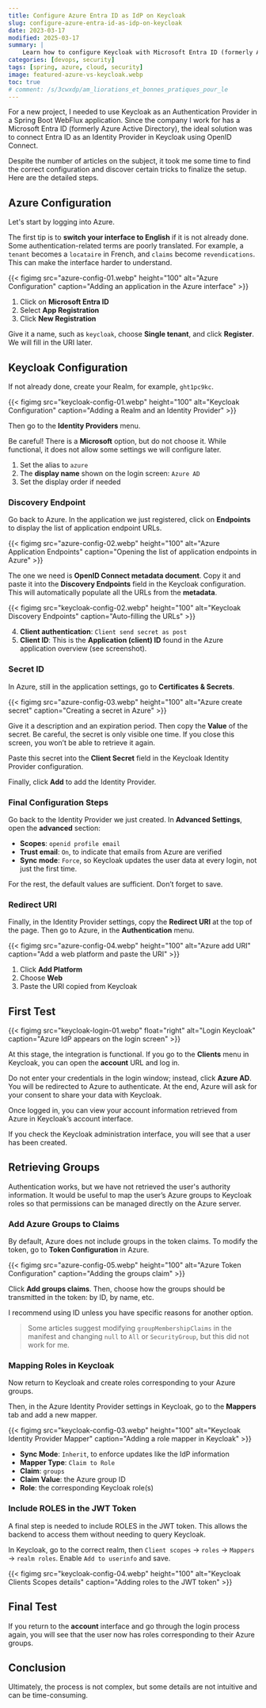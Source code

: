 ```yaml
---
title: Configure Azure Entra ID as IdP on Keycloak
slug: configure-azure-entra-id-as-idp-on-keycloak
date: 2023-03-17
modified: 2025-03-17
summary: |
    Learn how to configure Keycloak with Microsoft Entra ID (formerly Azure AD) as an Identity Provider in a Spring Boot WebFlux project. Avoid common pitfalls and apply best practices for seamless integration.
categories: [devops, security]
tags: [spring, azure, cloud, security]
image: featured-azure-vs-keycloak.webp
toc: true
# comment: /s/3cwxdp/am_liorations_et_bonnes_pratiques_pour_le
---
```


For a new project, I needed to use Keycloak as an Authentication Provider in a Spring Boot WebFlux application. Since the company I work for has a Microsoft Entra ID (formerly Azure Active Directory), the ideal solution was to connect Entra ID as an Identity Provider in Keycloak using OpenID Connect.

Despite the number of articles on the subject, it took me some time to find the correct configuration and discover certain tricks to finalize the setup. Here are the detailed steps.

## Azure Configuration

Let's start by logging into Azure.

The first tip is to **switch your interface to English** if it is not already done. Some authentication-related terms are poorly translated. For example, a `tenant` becomes a `locataire` in French, and `claims` become `revendications`. This can make the interface harder to understand.

{{< figimg src="azure-config-01.webp" height="100" alt="Azure Configuration" caption="Adding an application in the Azure interface" >}}

1. Click on **Microsoft Entra ID**
2. Select **App Registration**
3. Click **New Registration**

Give it a name, such as `keycloak`, choose **Single tenant**, and click **Register**. We will fill in the URI later.

## Keycloak Configuration

If not already done, create your Realm, for example, `ght1pc9kc`.

{{< figimg src="keycloak-config-01.webp" height="100" alt="Keycloak Configuration" caption="Adding a Realm and an Identity Provider" >}}

Then go to the **Identity Providers** menu.

Be careful! There is a **Microsoft** option, but do not choose it. While functional, it does not allow some settings we will configure later.

1. Set the alias to `azure`
2. The **display name** shown on the login screen: `Azure AD`
3. Set the display order if needed

### Discovery Endpoint

Go back to Azure. In the application we just registered, click on **Endpoints** to display the list of application endpoint URLs.

{{< figimg src="azure-config-02.webp" height="100" alt="Azure Application Endpoints" caption="Opening the list of application endpoints in Azure" >}}

The one we need is **OpenID Connect metadata document**. Copy it and paste it into the **Discovery Endpoints** field in the Keycloak configuration. This will automatically populate all the URLs from the **metadata**.

{{< figimg src="keycloak-config-02.webp" height="100" alt="Keycloak Discovery Endpoints" caption="Auto-filling the URLs" >}}

4. **Client authentication**: `Client send secret as post`
5. **Client ID**: This is the **Application (client) ID** found in the Azure application overview (see screenshot).

### Secret ID

In Azure, still in the application settings, go to **Certificates & Secrets**.

{{< figimg src="azure-config-03.webp" height="100" alt="Azure create secret" caption="Creating a secret in Azure" >}}

Give it a description and an expiration period. Then copy the **Value** of the secret. Be careful, the secret is only visible one time. If you close this screen, you won’t be able to retrieve it again.

Paste this secret into the **Client Secret** field in the Keycloak Identity Provider configuration.

Finally, click **Add** to add the Identity Provider.

### Final Configuration Steps

Go back to the Identity Provider we just created. In **Advanced Settings**, open the **advanced** section:

* **Scopes**: `openid profile email`
* **Trust email**: `On`, to indicate that emails from Azure are verified
* **Sync mode**: `Force`, so Keycloak updates the user data at every login, not just the first time.

For the rest, the default values are sufficient. Don’t forget to save.

### Redirect URI

Finally, in the Identity Provider settings, copy the **Redirect URI** at the top of the page. Then go to Azure, in the **Authentication** menu.

{{< figimg src="azure-config-04.webp" height="100" alt="Azure add URI" caption="Add a web platform and paste the URI" >}}

1. Click **Add Platform**
2. Choose **Web**
3. Paste the URI copied from Keycloak

## First Test

{{< figimg src="keycloak-login-01.webp" float="right" alt="Login Keycloak" caption="Azure IdP appears on the login screen" >}}

At this stage, the integration is functional. If you go to the **Clients** menu in Keycloak, you can open the **account** URL and log in.

Do not enter your credentials in the login window; instead, click **Azure AD**. You will be redirected to Azure to authenticate. At the end, Azure will ask for your consent to share your data with Keycloak.

Once logged in, you can view your account information retrieved from Azure in Keycloak’s account interface.

If you check the Keycloak administration interface, you will see that a user has been created.

## Retrieving Groups

Authentication works, but we have not retrieved the user's authority information. It would be useful to map the user’s Azure groups to Keycloak roles so that permissions can be managed directly on the Azure server.

### Add Azure Groups to Claims

By default, Azure does not include groups in the token claims. To modify the token, go to **Token Configuration** in Azure.

{{< figimg src="azure-config-05.webp" height="100" alt="Azure Token Configuration" caption="Adding the groups claim" >}}

Click **Add groups claims**. Then, choose how the groups should be transmitted in the token: by ID, by name, etc.

I recommend using ID unless you have specific reasons for another option.

> Some articles suggest modifying `groupMembershipClaims` in the manifest and changing `null` to `All` or `SecurityGroup`, but this did not work for me.

### Mapping Roles in Keycloak

Now return to Keycloak and create roles corresponding to your Azure groups.

Then, in the Azure Identity Provider settings in Keycloak, go to the **Mappers** tab and add a new mapper.

{{< figimg src="keycloak-config-03.webp" height="100" alt="Keycloak Identity Provider Mapper" caption="Adding a role mapper in Keycloak" >}}

* **Sync Mode**: `Inherit`, to enforce updates like the IdP information
* **Mapper Type**: `Claim to Role`
* **Claim**: `groups`
* **Claim Value**: the Azure group ID
* **Role**: the corresponding Keycloak role(s)

### Include ROLES in the JWT Token

A final step is needed to include ROLES in the JWT token. This allows the backend to access them without needing to query Keycloak.

In Keycloak, go to the correct realm, then `Client scopes` -> `roles` -> `Mappers` -> `realm roles`. Enable `Add to userinfo` and save.

{{< figimg src="keycloak-config-04.webp" height="100" alt="Keycloak Clients Scopes details" caption="Adding roles to the JWT token" >}}

## Final Test

If you return to the **account** interface and go through the login process again, you will see that the user now has roles corresponding to their Azure groups.

## Conclusion

Ultimately, the process is not complex, but some details are not intuitive and can be time-consuming.
